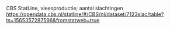 CBS StatLine, vleesproductie; aantal slachtingen https://opendata.cbs.nl/statline/#/CBS/nl/dataset/7123slac/table?ts=1565357287596&fromstatweb=true 